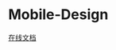 <!--
 * @abstract: JianJie
 * @version: 0.0.1
 * @Author: bhabgs
 * @Date: 2019-11-26 11:23:07
 * @LastEditors: bhabgs
 * @LastEditTime: 2019-11-26 11:28:22
 -->

# Mobile-Design

[在线文档]()
